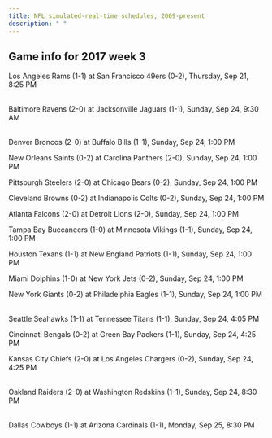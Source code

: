 ```yaml
---
title: NFL simulated-real-time schedules, 2009-present
description: " "
---
```


## Game info for 2017 week 3
Los Angeles Rams (1-1) at San Francisco 49ers (0-2), Thursday, Sep 21, 8:25 PM

<br/>Baltimore Ravens (2-0) at Jacksonville Jaguars (1-1), Sunday, Sep 24, 9:30 AM

<br/>Denver Broncos (2-0) at Buffalo Bills (1-1), Sunday, Sep 24, 1:00 PM

New Orleans Saints (0-2) at Carolina Panthers (2-0), Sunday, Sep 24, 1:00 PM

Pittsburgh Steelers (2-0) at Chicago Bears (0-2), Sunday, Sep 24, 1:00 PM

Cleveland Browns (0-2) at Indianapolis Colts (0-2), Sunday, Sep 24, 1:00 PM

Atlanta Falcons (2-0) at Detroit Lions (2-0), Sunday, Sep 24, 1:00 PM

Tampa Bay Buccaneers (1-0) at Minnesota Vikings (1-1), Sunday, Sep 24, 1:00 PM

Houston Texans (1-1) at New England Patriots (1-1), Sunday, Sep 24, 1:00 PM

Miami Dolphins (1-0) at New York Jets (0-2), Sunday, Sep 24, 1:00 PM

New York Giants (0-2) at Philadelphia Eagles (1-1), Sunday, Sep 24, 1:00 PM

<br/>Seattle Seahawks (1-1) at Tennessee Titans (1-1), Sunday, Sep 24, 4:05 PM

Cincinnati Bengals (0-2) at Green Bay Packers (1-1), Sunday, Sep 24, 4:25 PM

Kansas City Chiefs (2-0) at Los Angeles Chargers (0-2), Sunday, Sep 24, 4:25 PM

<br/>Oakland Raiders (2-0) at Washington Redskins (1-1), Sunday, Sep 24, 8:30 PM

<br/>Dallas Cowboys (1-1) at Arizona Cardinals (1-1), Monday, Sep 25, 8:30 PM

